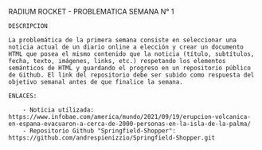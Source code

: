 RADIUM ROCKET - PROBLEMATICA SEMANA N° 1

    DESCRIPCION

    La problemática de la primera semana consiste en seleccionar una noticia actual de un diario online a elección y crear un documento HTML que posea el mismo contenido que la noticia (título, subtítulos, fecha, texto, imágenes, links, etc.) respetando los elementos semánticos de HTML y guardando el progreso en un repositorio público de Github. El link del repositorio debe ser subido como respuesta del objetivo semanal antes de que finalice la semana.

    ENLACES:

        - Noticia utilizada: https://www.infobae.com/america/mundo/2021/09/19/erupcion-volcanica-en-espana-evacuaron-a-cerca-de-2000-personas-en-la-isla-de-la-palma/
        - Repositorio Github "Springfield-Shopper": https://github.com/andrespienizzio/Springfield-Shopper.git

